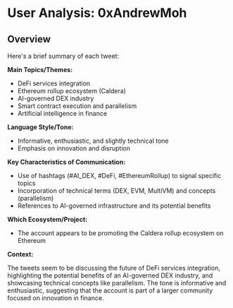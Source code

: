 # User Analysis: 0xAndrewMoh

## Overview

Here's a brief summary of each tweet:

**Main Topics/Themes:**

* DeFi services integration
* Ethereum rollup ecosystem (Caldera)
* AI-governed DEX industry
* Smart contract execution and parallelism
* Artificial intelligence in finance

**Language Style/Tone:**

* Informative, enthusiastic, and slightly technical tone
* Emphasis on innovation and disruption

**Key Characteristics of Communication:**

* Use of hashtags (#AI_DEX, #DeFi, #EthereumRollup) to signal specific topics
* Incorporation of technical terms (DEX, EVM, MultiVM) and concepts (parallelism)
* References to AI-governed infrastructure and its potential benefits

**Which Ecosystem/Project:**

* The account appears to be promoting the Caldera rollup ecosystem on Ethereum

**Context:**

The tweets seem to be discussing the future of DeFi services integration, highlighting the potential benefits of an AI-governed DEX industry, and showcasing technical concepts like parallelism. The tone is informative and enthusiastic, suggesting that the account is part of a larger community focused on innovation in finance.